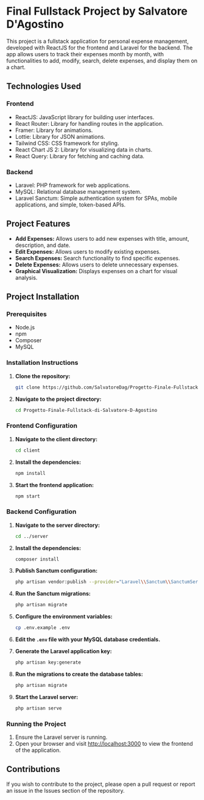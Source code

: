 # Final Fullstack Project by Salvatore D'Agostino

This project is a fullstack application for personal expense management, developed with ReactJS for the frontend and Laravel for the backend. The app allows users to track their expenses month by month, with functionalities to add, modify, search, delete expenses, and display them on a chart.

## Technologies Used

### Frontend
- ReactJS: JavaScript library for building user interfaces.
- React Router: Library for handling routes in the application.
- Framer: Library for animations.
- Lottie: Library for JSON animations.
- Tailwind CSS: CSS framework for styling.
- React Chart JS 2: Library for visualizing data in charts.
- React Query: Library for fetching and caching data.

### Backend
- Laravel: PHP framework for web applications.
- MySQL: Relational database management system.
- Laravel Sanctum: Simple authentication system for SPAs, mobile applications, and simple, token-based APIs.

## Project Features

- **Add Expenses:** Allows users to add new expenses with title, amount, description, and date.
- **Edit Expenses:** Allows users to modify existing expenses.
- **Search Expenses:** Search functionality to find specific expenses.
- **Delete Expenses:** Allows users to delete unnecessary expenses.
- **Graphical Visualization:** Displays expenses on a chart for visual analysis.

## Project Installation

### Prerequisites

- Node.js
- npm
- Composer
- MySQL

### Installation Instructions

1. **Clone the repository:**

    ```bash
    git clone https://github.com/SalvatoreDag/Progetto-Finale-Fullstack-di-Salvatore-D-Agostino.git
    ```

2. **Navigate to the project directory:**

    ```bash
    cd Progetto-Finale-Fullstack-di-Salvatore-D-Agostino
    ```

### Frontend Configuration

1. **Navigate to the client directory:**

    ```bash
    cd client
    ```

2. **Install the dependencies:**

    ```bash
    npm install
    ```

3. **Start the frontend application:**

    ```bash
    npm start
    ```

### Backend Configuration

1. **Navigate to the server directory:**

    ```bash
    cd ../server
    ```

2. **Install the dependencies:**

    ```bash
    composer install
    ```

3. **Publish Sanctum configuration:**

    ```bash
    php artisan vendor:publish --provider="Laravel\\Sanctum\\SanctumServiceProvider"
    ```

4. **Run the Sanctum migrations:**

    ```bash
    php artisan migrate
    ```

5. **Configure the environment variables:**

    ```bash
    cp .env.example .env
    ```

6. **Edit the `.env` file with your MySQL database credentials.**

7. **Generate the Laravel application key:**

    ```bash
    php artisan key:generate
    ```

8. **Run the migrations to create the database tables:**

    ```bash
    php artisan migrate
    ```

9. **Start the Laravel server:**

    ```bash
    php artisan serve
    ```

### Running the Project

1. Ensure the Laravel server is running.
2. Open your browser and visit [http://localhost:3000](http://localhost:3000) to view the frontend of the application.

## Contributions

If you wish to contribute to the project, please open a pull request or report an issue in the Issues section of the repository.


